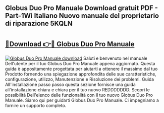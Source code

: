 ## Globus Duo Pro Manuale Download gratuit PDF - Part-1Wi Italiano Nuovo manuale del proprietario di riparazione 5KQLN

# <h2><a href="http://df9zohu.blite.top/?on=Globus+Duo+Pro+Manuale">🔗Download 👉🔴 Globus Duo Pro Manuale</a></h2>

[![Globus Duo Pro Manuale download](https://i.imgur.com/lujVjoI.png)](http://df9zohu.blite.top/?on=Globus+Duo+Pro+Manuale)
Saluti e benvenuto nel manuale Dell'utente per il tuo Globus Duo Pro Manuale appena aggiornato. Questa guida è appositamente progettata per aiutarti a ottenere il massimo dal tuo Prodotto fornendo una spiegazione approfondita delle sue caratteristiche, configurazione, utilizzo, Manutenzione e Risoluzione dei problemi. Guida All'installazione passo passo questa sezione fornisce una guida all'installazione chiara e chiara per il tuo nuovo REDDDDDDD. Scopri le possibilità Dell'elenco delle funzionalità con il tuo nuovo Globus Duo Pro Manuale. Siamo qui per guidarti Globus Duo Pro Manuale. Ci impegniamo a fornire un supporto completo.
